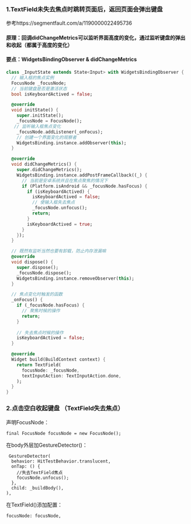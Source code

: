 ### 1.TextField未失去焦点时跳转页面后，返回页面会弹出键盘

参考https://segmentfault.com/a/1190000022495736

#### 原理：回调didChangeMetrics可以监听界面高度的变化，通过监听键盘的弹出和收起（都属于高度的变化）



#### 要点：WidgetsBindingObserver & didChangeMetrics



```dart
class _InputState extends State<Input> with WidgetsBindingObserver {
  // 输入框的焦点实例
  FocusNode _focusNode;
  // 当前键盘是否是激活状态
  bool isKeyboardActived = false;

  @override
  void initState() {
    super.initState();
    _focusNode = FocusNode();
   // 监听输入框焦点变化
    _focusNode.addListener(_onFocus);
    // 创建一个界面变化的观察者
    WidgetsBinding.instance.addObserver(this);
  }

  @override
  void didChangeMetrics() {
    super.didChangeMetrics();
    WidgetsBinding.instance.addPostFrameCallback((_) {
      // 当前是安卓系统并且在焦点聚焦的情况下
      if (Platform.isAndroid && _focusNode.hasFocus) {
        if (isKeyboardActived) {
          isKeyboardActived = false;
          // 使输入框失去焦点
          _focusNode.unfocus();
          return;
        }
        isKeyboardActived = true;
      }
    });
  }

  // 既然有监听当然也要有卸载，防止内存泄漏嘛
  @override
  void dispose() {
    super.dispose();
    _focusNode.dispose();
    WidgetsBinding.instance.removeObserver(this);
  }

  // 焦点变化时触发的函数
  _onFocus() {
    if (_focusNode.hasFocus) {
      // 聚焦时候的操作
      return;
    }
    
    // 失去焦点时候的操作
    isKeyboardActived = false;
  }

  @override
  Widget build(BuildContext context) {
    return TextField(
      focusNode: _focusNode,
      textInputAction: TextInputAction.done,
    );
  }
}
```

### 2.点击空白收起键盘 （TextField失去焦点）

声明FocusNode：

```
final FocusNode focusNode = new FocusNode();
```

在body外层加GestureDetector()：

```
 GestureDetector(
  behavior: HitTestBehavior.translucent,
  onTap: () {
    //失去TextField焦点
    focusNode.unfocus();
  },
  child: _buildBody(),
),
```

在TextField()添加配置：

```
focusNode: focusNode,
```